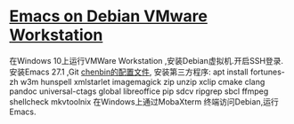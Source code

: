 # [Emacs on Debian VMware Workstation](https://github.com/zheng7fu2/zheng7fu2.github.io/issues/3)

在Windows 10上运行VMWare Workstation ,安装Debian虚拟机.开启SSH登录.
安装Emacs 27.1 ,Git [chenbin的配置文件](https://github.com/redguardtoo/emacs.d),
安装第三方程序:
 apt install  fortunes-zh w3m  hunspell xmlstarlet imagemagick zip unzip xclip cmake clang pandoc universal-ctags global libreoffice pip sdcv ripgrep sbcl ffmpeg shellcheck mkvtoolnix
在Windows上通过MobaXterm 终端访问Debian,运行Emacs.
